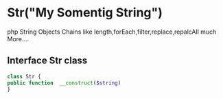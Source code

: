 # Str("My Somentig String")
php String Objects Chains like length,forEach,filter,replace,repalcAll much More....

## Interface Str class
```php
class Str {
public function  __construct($string)
}


```
